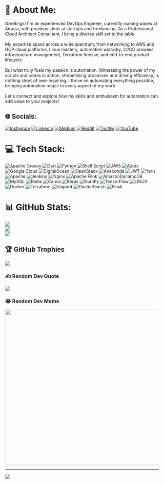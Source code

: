 # 💫 About Me:
Greetings! I'm an experienced DevOps Engineer, currently making waves at Airasia, with previous stints at startups and freelancing. As a Professional Cloud Architect Consultant, I bring a diverse skill set to the table.<br><br>My expertise spans across a wide spectrum, from networking to AWS and GCP cloud platforms, Linux mastery, automation wizardry, CI/CD prowess, infrastructure management, Terraform finesse, and end-to-end product lifecycle.<br><br>But what truly fuels my passion is automation. Witnessing the power of my scripts and codes in action, streamlining processes and driving efficiency, is nothing short of awe-inspiring. I thrive on automating everything possible, bringing automation magic to every aspect of my work.<br><br>Let's connect and explore how my skills and enthusiasm for automation can add value to your projects!


## 🌐 Socials:
[![Instagram](https://img.shields.io/badge/Instagram-%23E4405F.svg?logo=Instagram&logoColor=white)](https://instagram.com/rahulkprajapati11) [![LinkedIn](https://img.shields.io/badge/LinkedIn-%230077B5.svg?logo=linkedin&logoColor=white)](https://linkedin.com/in/rahulkumarprajapati) [![Medium](https://img.shields.io/badge/Medium-12100E?logo=medium&logoColor=white)](https://medium.com/@rahulkprajapati) [![Reddit](https://img.shields.io/badge/Reddit-%23FF4500.svg?logo=Reddit&logoColor=white)](https://reddit.com/user/rahul_prajapati11) [![Twitter](https://img.shields.io/badge/Twitter-%231DA1F2.svg?logo=Twitter&logoColor=white)](https://twitter.com/prajapatikrahul) [![YouTube](https://img.shields.io/badge/YouTube-%23FF0000.svg?logo=YouTube&logoColor=white)](https://youtube.com/@rahulprajapati1733) 

# 💻 Tech Stack:
![Apache Groovy](https://img.shields.io/badge/Apache%20Groovy-4298B8.svg?style=plastic&logo=Apache+Groovy&logoColor=white) ![Dart](https://img.shields.io/badge/dart-%230175C2.svg?style=plastic&logo=dart&logoColor=white) ![Python](https://img.shields.io/badge/python-3670A0?style=plastic&logo=python&logoColor=ffdd54) ![Shell Script](https://img.shields.io/badge/shell_script-%23121011.svg?style=plastic&logo=gnu-bash&logoColor=white) ![AWS](https://img.shields.io/badge/AWS-%23FF9900.svg?style=plastic&logo=amazon-aws&logoColor=white) ![Azure](https://img.shields.io/badge/azure-%230072C6.svg?style=plastic&logo=azure-devops&logoColor=white) ![Google Cloud](https://img.shields.io/badge/Google%20Cloud-%234285F4.svg?style=plastic&logo=google-cloud&logoColor=white) ![DigitalOcean](https://img.shields.io/badge/DigitalOcean-%230167ff.svg?style=plastic&logo=digitalOcean&logoColor=white) ![OpenStack](https://img.shields.io/badge/Openstack-%23f01742.svg?style=plastic&logo=openstack&logoColor=white) ![Anaconda](https://img.shields.io/badge/Anaconda-%2344A833.svg?style=plastic&logo=anaconda&logoColor=white) ![JWT](https://img.shields.io/badge/JWT-black?style=plastic&logo=JSON%20web%20tokens) ![Yarn](https://img.shields.io/badge/yarn-%232C8EBB.svg?style=plastic&logo=yarn&logoColor=white) ![Apache](https://img.shields.io/badge/apache-%23D42029.svg?style=plastic&logo=apache&logoColor=white) ![Jenkins](https://img.shields.io/badge/jenkins-%232C5263.svg?style=plastic&logo=jenkins&logoColor=white) ![Nginx](https://img.shields.io/badge/nginx-%23009639.svg?style=plastic&logo=nginx&logoColor=white) ![Apache Flink](https://img.shields.io/badge/Apache%20Flink-E6526F?style=plastic&logo=Apache%20Flink&logoColor=white) ![AmazonDynamoDB](https://img.shields.io/badge/Amazon%20DynamoDB-4053D6?style=plastic&logo=Amazon%20DynamoDB&logoColor=white) ![MySQL](https://img.shields.io/badge/mysql-%2300f.svg?style=plastic&logo=mysql&logoColor=white) ![Redis](https://img.shields.io/badge/redis-%23DD0031.svg?style=plastic&logo=redis&logoColor=white) ![Canva](https://img.shields.io/badge/Canva-%2300C4CC.svg?style=plastic&logo=Canva&logoColor=white) ![Keras](https://img.shields.io/badge/Keras-%23D00000.svg?style=plastic&logo=Keras&logoColor=white) ![NumPy](https://img.shields.io/badge/numpy-%23013243.svg?style=plastic&logo=numpy&logoColor=white) ![TensorFlow](https://img.shields.io/badge/TensorFlow-%23FF6F00.svg?style=plastic&logo=TensorFlow&logoColor=white) ![LINUX](https://img.shields.io/badge/Linux-FCC624?style=plastic&logo=linux&logoColor=black) ![Docker](https://img.shields.io/badge/docker-%230db7ed.svg?style=plastic&logo=docker&logoColor=white) ![Terraform](https://img.shields.io/badge/terraform-%235835CC.svg?style=plastic&logo=terraform&logoColor=white) ![Vagrant](https://img.shields.io/badge/vagrant-%231563FF.svg?style=plastic&logo=vagrant&logoColor=white) ![ElasticSearch](https://img.shields.io/badge/-ElasticSearch-005571?style=plastic&logo=elasticsearch) ![Flask](https://img.shields.io/badge/flask-%23000.svg?style=plastic&logo=flask&logoColor=white)
# 📊 GitHub Stats:
![](https://github-readme-stats.vercel.app/api?username=Rahulkprajapati&theme=dark&hide_border=false&include_all_commits=true&count_private=true)<br/>
![](https://github-readme-streak-stats.herokuapp.com/?user=Rahulkprajapati&theme=dark&hide_border=false)<br/>
![](https://github-readme-stats.vercel.app/api/top-langs/?username=Rahulkprajapati&theme=dark&hide_border=false&include_all_commits=true&count_private=true&layout=compact)

## 🏆 GitHub Trophies
![](https://github-profile-trophy.vercel.app/?username=Rahulkprajapati&theme=onestar&no-frame=false&no-bg=false&margin-w=4)

### ✍️ Random Dev Quote
![](https://quotes-github-readme.vercel.app/api?type=horizontal&theme=radical)

### 😂 Random Dev Meme
<img src="https://rm.up.railway.app/" width="512px"/>

---
[![](https://visitcount.itsvg.in/api?id=Rahulkprajapati&icon=8&color=0)](https://visitcount.itsvg.in)

<!-- Proudly created with GPRM ( https://gprm.itsvg.in ) -->
